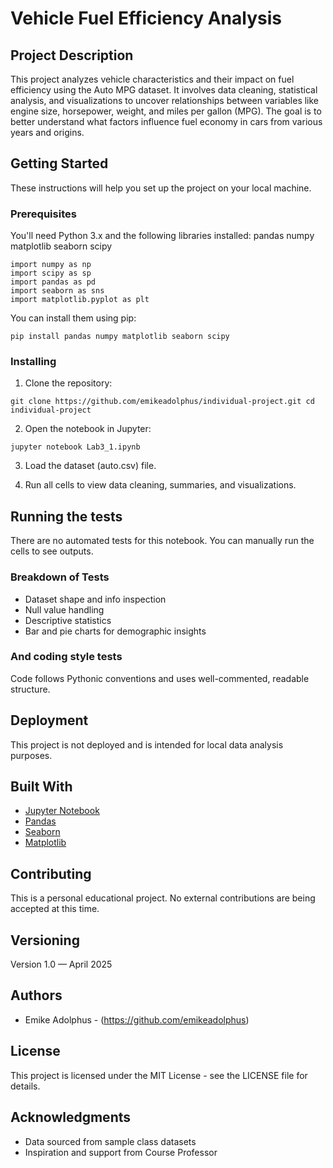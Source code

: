 # Vehicle Fuel Efficiency Analysis

## Project Description

This project analyzes vehicle characteristics and their impact on fuel efficiency using the Auto MPG dataset. It involves data cleaning, statistical analysis, and visualizations to uncover relationships between variables like engine size, horsepower, weight, and miles per gallon (MPG). The goal is to better understand what factors influence fuel economy in cars from various years and origins.

## Getting Started

These instructions will help you set up the project on your local machine.

### Prerequisites

You'll need Python 3.x and the following libraries installed: pandas numpy matplotlib seaborn scipy
```
import numpy as np
import scipy as sp
import pandas as pd
import seaborn as sns
import matplotlib.pyplot as plt
```

You can install them using pip:
```
pip install pandas numpy matplotlib seaborn scipy
```

### Installing

1. Clone the repository:
```
git clone https://github.com/emikeadolphus/individual-project.git cd individual-project
```

2. Open the notebook in Jupyter:
```
jupyter notebook Lab3_1.ipynb
```
3. Load the dataset (auto.csv) file.

4. Run all cells to view data cleaning, summaries, and visualizations.

## Running the tests

There are no automated tests for this notebook. You can manually run the cells to see outputs.

### Breakdown of Tests

- Dataset shape and info inspection
- Null value handling
- Descriptive statistics
- Bar and pie charts for demographic insights

### And coding style tests

Code follows Pythonic conventions and uses well-commented, readable structure.

## Deployment

This project is not deployed and is intended for local data analysis purposes.

## Built With

* [Jupyter Notebook](https://jupyter.org/)
* [Pandas](https://pandas.pydata.org/)
* [Seaborn](https://seaborn.pydata.org/)
* [Matplotlib](https://matplotlib.org/)

## Contributing

This is a personal educational project. No external contributions are being accepted at this time.

## Versioning

Version 1.0 — April 2025

## Authors

* Emike Adolphus - (https://github.com/emikeadolphus)

## License

This project is licensed under the MIT License - see the LICENSE file for details.

## Acknowledgments

* Data sourced from sample class datasets
* Inspiration and support from Course Professor
